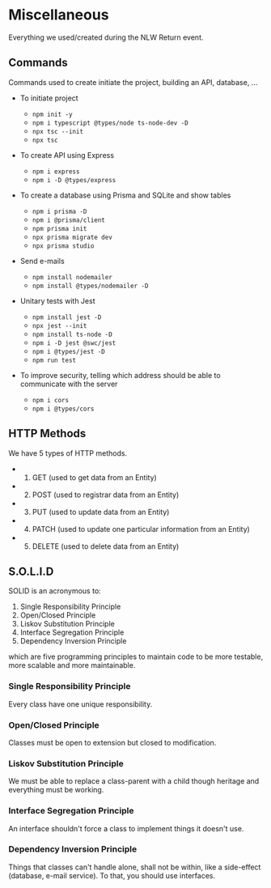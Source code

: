 # Miscellaneous

Everything we used/created during the NLW Return event.

## Commands

Commands used to create initiate the project, building an API, database, ...

- To initiate project
  - `npm init -y`
  - `npm i typescript @types/node ts-node-dev -D`
  - `npx tsc --init`
  - `npx tsc`

- To create API using Express
  - `npm i express`
  - `npm i -D @types/express`

- To create a database using Prisma and SQLite and show tables
  - `npm i prisma -D`
  - `npm i @prisma/client`
  - `npm prisma init`
  - `npx prisma migrate dev`
  - `npx prisma studio`

- Send e-mails
  - `npm install nodemailer`
  - `npm install @types/nodemailer -D`

- Unitary tests with Jest
  - `npm install jest -D`
  - `npx jest --init`
  - `npm install ts-node -D`
  - `npm i -D jest @swc/jest`
  - `npm i @types/jest -D`
  - `npm run test`

- To improve security, telling which address should be able to communicate with the server
  - `npm i cors`
  - `npm i @types/cors`

## HTTP Methods

We have 5 types of HTTP methods.

- 1. GET (used to get data from an Entity)
- 2. POST (used to registrar data from an Entity)
- 3. PUT (used to update data from an Entity)
- 4. PATCH (used to update one particular information from an Entity)
- 5. DELETE (used to delete data from an Entity)

## S.O.L.I.D

SOLID is an acronymous to:

1. Single Responsibility Principle
2. Open/Closed Principle
3. Liskov Substitution Principle
4. Interface Segregation Principle
5. Dependency Inversion Principle

which are five programming principles to maintain code to be more testable, more scalable and more maintainable.

### Single Responsibility Principle

Every class have one unique responsibility.

### Open/Closed Principle

Classes must be open to extension but closed to modification.

### Liskov Substitution Principle

We must be able to replace a class-parent with a child though heritage and everything must be working.

### Interface Segregation Principle

An interface shouldn't force a class to implement things it doesn't use.

### Dependency Inversion Principle

Things that classes can't handle alone, shall not be within, like a side-effect (database, e-mail service). To that, you should use interfaces.
